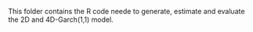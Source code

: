This folder contains the R code neede to generate, estimate and evaluate the 2D and 4D-Garch(1,1) model.
